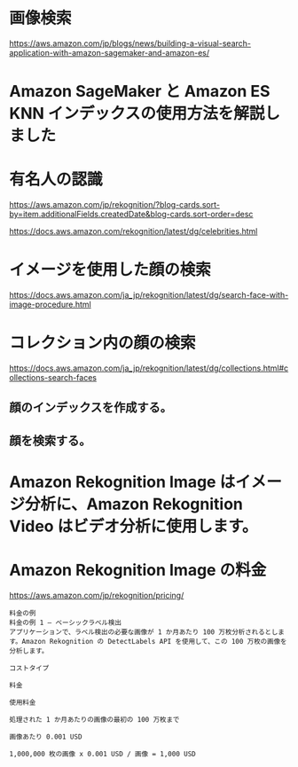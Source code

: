 # 画像検索
https://aws.amazon.com/jp/blogs/news/building-a-visual-search-application-with-amazon-sagemaker-and-amazon-es/

# Amazon SageMaker と Amazon ES KNN インデックスの使用方法を解説しました


# 有名人の認識
https://aws.amazon.com/jp/rekognition/?blog-cards.sort-by=item.additionalFields.createdDate&blog-cards.sort-order=desc

https://docs.aws.amazon.com/rekognition/latest/dg/celebrities.html


# イメージを使用した顔の検索
https://docs.aws.amazon.com/ja_jp/rekognition/latest/dg/search-face-with-image-procedure.html


# コレクション内の顔の検索
https://docs.aws.amazon.com/ja_jp/rekognition/latest/dg/collections.html#collections-search-faces

## 顔のインデックスを作成する。

## 顔を検索する。
# Amazon Rekognition Image はイメージ分析に、Amazon Rekognition Video はビデオ分析に使用します。

# Amazon Rekognition Image の料金
https://aws.amazon.com/jp/rekognition/pricing/
```
料金の例
料金の例 1 – ベーシックラベル検出
アプリケーションで、ラベル検出の必要な画像が 1 か月あたり 100 万枚分析されるとします。Amazon Rekognition の DetectLabels API を使用して、この 100 万枚の画像を分析します。

コストタイプ

料金

使用料金

処理された 1 か月あたりの画像の最初の 100 万枚まで

画像あたり 0.001 USD

1,000,000 枚の画像 x 0.001 USD / 画像 = 1,000 USD
```

